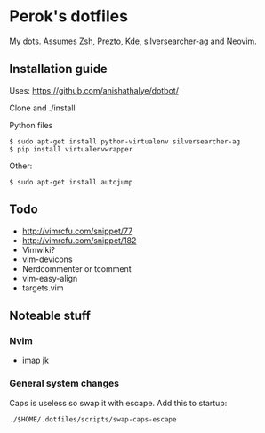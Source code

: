 # Perok's dotfiles

My dots. Assumes Zsh, Prezto, Kde, silversearcher-ag and Neovim.

Installation guide
------------------

Uses: https://github.com/anishathalye/dotbot/

Clone and ./install

Python files

    $ sudo apt-get install python-virtualenv silversearcher-ag
    $ pip install virtualenvwrapper

Other:

    $ sudo apt-get install autojump

Todo
----

* http://vimrcfu.com/snippet/77
* http://vimrcfu.com/snippet/182
* Vimwiki?
* vim-devicons
* Nerdcommenter or tcomment
* vim-easy-align
* targets.vim

Noteable stuff
--------------

### Nvim

* imap jk <Esc>

### General system changes

Caps is useless so swap it with escape. Add this to startup:

    ./$HOME/.dotfiles/scripts/swap-caps-escape

